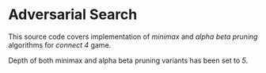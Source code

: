 # Adversarial Search

This source code covers implementation of _minimax_ and _alpha beta pruning_ algorithms for _connect 4_ game.

Depth of both minimax and alpha beta pruning variants has been set to _5_.
